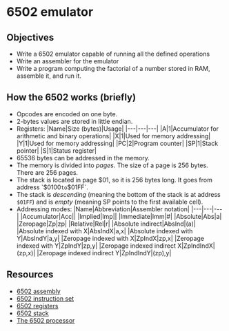 # 6502 emulator

## Objectives

* Write a 6502 emulator capable of running all the defined operations
* Write an assembler for the emulator
* Write a program computing the factorial of a number stored in RAM, assemble it, and run it.

## How the 6502 works (briefly)

* Opcodes are encoded on one byte.
* 2-bytes values are stored in little endian.
* Registers:
    |Name|Size (bytes)|Usage|
    |---|---|---|
    |A|1|Accumulator for arithmetic and binary operations|
    |X|1|Used for memory addressing|
    |Y|1|Used for memory addressing|
    |PC|2|Program counter|
    |SP|1|Stack pointer| 
    |S|1|Status register|
* 65536 bytes can be addressed in the memory.
* The memory is divided into *pages*. The size of a page is 256 bytes. There are 256 pages.
* The stack is located in page $01, so it is 256 bytes long. It goes from address `$0100` to `$01FF`.
* The stack is *descending* (meaning the bottom of the stack is at address `$01FF`) and is *empty* (meaning SP points to the first available cell).
* Addressing modes:
    |Name|Abbreviation|Assembler notation|
    |---|---|---|
    |Accumulator|Acc||
    |Implied|Imp||
    |Immediate|Imm|#|
    |Absolute|Abs|a|
    |Zeropage|Zp|zp|
    |Relative|Rel|r|
    |Absolute indirect|AbsInd|(a)|
    |Absolute indexed with X|AbsIndX|a,x|
    |Absolute indexed with Y|AbsIndY|a,y|
    |Zeropage indexed with X|ZpIndX|zp,x|
    |Zeropage indexed with Y|ZpIndY|zp,y|
    |Zeropage indexed indirect X|ZpIndIndX|(zp,x)|
    |Zeropage indexed indirect Y|ZpIndIndY|(zp),y|

## Resources

* [6502 assembly](https://en.wikibooks.org/wiki/6502_Assembly)
* [6502 instruction set](https://www.masswerk.at/6502/6502_instruction_set.html)
* [6502 registers](https://plus4world.powweb.com/plus4encyclopedia/500149)
* [6502 stack](https://www.nesdev.org/wiki/Stack)
* [The 6502 processor](https://people.cs.umass.edu/~verts/cmpsci201/spr_2004/Lecture_02_2004-01-30_The_6502_processor.pdf)